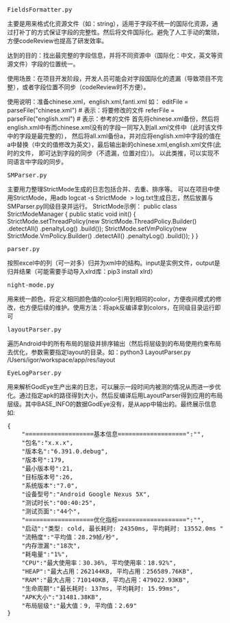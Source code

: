 
<pre>
FieldsFormatter.py
</pre>
主要是用来格式化资源文件（如：string），适用于字段不统一的国际化资源，通过打补丁的方式保证字段的完整性。然后将文件国际化。避免了人工手动的繁琐，方便codeReview也提高了研发效率。

达到的目的：找出最完整的字段信息，并将不同资源中（国际化：中文，英文等资源文件）字段的位置统一。

使用场景：在项目开发阶段，开发人员可能会对字段国际化的遗漏（导致项目不完整），或者字段位置不同步（codeReview时不方便）。

使用说明：准备chinese.xml，english.xml,fanti.xml
  如：
      editFile = parseFile("chinese.xml") # 表示：将要修改的文件
      referFile = parseFile("english.xml") # 表示：参考的文件
      首先将chinese.xml备份，然后将english.xml中有而chinese.xml没有的字段一同写入到all.xml文件中（此时该文件中的字段是最完整的），
      然后将all.xml备份a，并对应将english.xml中字段的值在a中替换（中文的值修改为英文），最后输出新的chinese.xml,english.xml文件(此时的文件，
      即可达到字段的同步（不遗漏，位置对应）)。
      以此类推，可以实现不同语言中字段的同步。

<pre>
SMParser.py
</pre>
主要用力整理StrictMode生成的日志包括合并、去重、排序等。
可以在项目中使用StrictMode，用adb logcat -s StrictMode  > log.txt生成日志，然后放置与SMParser.py同级目录并运行。
StrictMode示例：
public class StrictModeManager {
    public static void init() {
        StrictMode.setThreadPolicy(new StrictMode.ThreadPolicy.Builder()
                .detectAll()
                .penaltyLog()
                .build());
        StrictMode.setVmPolicy(new StrictMode.VmPolicy.Builder()
                .detectAll()
                .penaltyLog()
                .build());
    }
}

<pre>
parser.py
</pre>
按照excel中的列（可一对多）归并为xml中的结构。input是实例文件，output是归并结果（可能需要手动导入xlrd库：pip3 install xlrd）


<pre>
night-mode.py
</pre>
用来统一颜色，将定义相同颜色值的color引用到相同的color，方便夜间模式的修改，也方便后续的维护。使用方法：将apk反编译拿到colors，在同级目录运行即可


<pre>
layoutParser.py 
</pre>
遍历Android中的所有布局的层级并排序输出（然后将层级到的布局使用约束布局去优化，参数需要指定layout的目录。如：python3 LayoutParser.py /Users/igor/workspace/app/res/layout


<pre>
EyeLogParser.py
</pre>
用来解析GodEye生产出来的日志，可以展示一段时间内被测的情况从而进一步优化。通过指定apk的路径得到大小，然后反编译后用LayoutParser得到应用的布局层级。其中BASE_INFO的数据GodEye没有，是从app中输出的。最终展示信息如:
<pre>
{
    "===================基本信息===================":"",
    "包名":"x.x.x",
    "版本名":"6.391.0.debug",
    "版本号":179,
    "最小版本号":21,
    "目标版本号":26,
    "系统版本":"7.0",
    "设备型号":"Android Google Nexus 5X",
    "测试时长":"00:40:25",
    "测试页面":"44个",
    "===================优化指标===================":"",
    "启动":"类型: cold, 最长耗时: 24350ms, 平均耗时: 13552.0ms ",
    "流畅度":"平均值：28.29帧/秒",
    "内存泄漏":"18次",
    "耗电量":"1%",
    "CPU":"最大使用率：30.36%, 平均使用率：18.92%",
    "HEAP":"最大占用：262144KB, 平均占用：256589.76KB",
    "RAM":"最大占用：710140KB, 平均占用：479022.93KB",
    "生命周期":"最长耗时: 137ms, 平均耗时: 15.99ms",
    "APK大小":"31481.38KB",
    "布局层级":"最大值：9, 平均值：2.69"
}
</pre>
